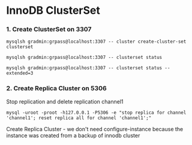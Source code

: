 # InnoDB ClusterSet
### 1. Create ClusterSet on 3307
```
mysqlsh gradmin:grpass@localhost:3307 -- cluster create-cluster-set clusterset

mysqlsh gradmin:grpass@localhost:3307 -- clusterset status

mysqlsh gradmin:grpass@localhost:3307 -- clusterset status --extended=3
```
### 2. Create Replica Cluster on 5306
Stop replication and delete replication channel1
```
mysql -uroot -proot -h127.0.0.1 -P5306 -e "stop replica for channel 'channel1'; reset replica all for channel 'channel1';"
```
Create Replica Cluster - we don't need configure-instance because the instance was created from a backup of innodb cluster
```

```
